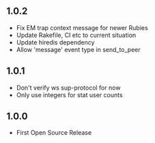 ## 1.0.2
- Fix EM trap context message for newer Rubies
- Update Rakefile, CI etc to current situation
- Update hiredis dependency
- Allow 'message' event type in send\_to\_peer

## 1.0.1
- Don't verify ws sup-protocol for now
- Only use integers for stat user counts

## 1.0.0
- First Open Source Release

